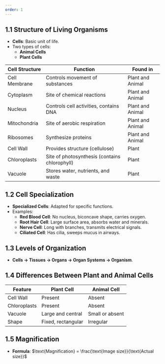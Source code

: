 ```yaml
---
order: 1
---
```

## 1.1 Structure of Living Organisms
- **Cells**: Basic unit of life.
- Two types of cells:
  - **Animal Cells** 
  - **Plant Cells**

| **Cell Structure** | **Function**                                  | **Found in**     |
| ------------------ | --------------------------------------------- | ---------------- |
| Cell Membrane      | Controls movement of substances               | Plant and Animal |
| Cytoplasm          | Site of chemical reactions                    | Plant and Animal |
| Nucleus            | Controls cell activities, contains DNA        | Plant and Animal |
| Mitochondria       | Site of aerobic respiration                   | Plant and Animal |
| Ribosomes          | Synthesize proteins                           | Plant and Animal |
| Cell Wall          | Provides structure (cellulose)                | Plant            |
| Chloroplasts       | Site of photosynthesis (contains chlorophyll) | Plant            |
| Vacuole            | Stores water, nutrients, and waste            | Plant            |

## 1.2 Cell Specialization
- **Specialized Cells**: Adapted for specific functions.
- Examples:
  - **Red Blood Cell**: No nucleus, biconcave shape, carries oxygen.
  - **Root Hair Cell**: Large surface area, absorbs water and minerals.
  - **Nerve Cell**: Long with branches, transmits electrical signals.
  - **Ciliated Cell**: Has cilia, sweeps mucus in airways.

## 1.3 Levels of Organization
- **Cells → Tissues → Organs → Organ Systems → Organism**.

## 1.4 Differences Between Plant and Animal Cells

| **Feature** | **Plant Cell** | **Animal Cell** |
|-------------|-----------------|-----------------|
| Cell Wall   | Present         | Absent          |
| Chloroplasts| Present         | Absent          |
| Vacuole     | Large and central | Small or absent |
| Shape       | Fixed, rectangular | Irregular      |

## 1.5 Magnification
- **Formula**:  $\text{Magnification} = \frac{\text{Image size}}{\text{Actual size}}$